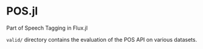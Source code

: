 # POS.jl
Part of Speech Tagging in Flux.jl

`valid/` directory contains the evaluation of the POS API on various datasets.
